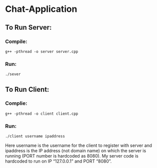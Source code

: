 # Chat-Application

## To Run Server:
### Compile:
``` shell
g++ -pthread -o server server.cpp
```
### Run:
``` shell
./sever
```

## To Run Client:
### Complie:
``` shell
g++ -pthread -o client client.cpp
```
### Run:
``` shell
./client username ipaddress
```

Here username is the username for the client to register with server and ipaddress is the IP address (not domain name) on which the server is running (PORT number is hardcoded as 8080). My server code is hardcoded to run on IP “127.0.0.1” and PORT “8080”.

